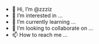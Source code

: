 - 👋 Hi, I’m @zzziz
- 👀 I’m interested in ...
- 🌱 I’m currently learning ...
- 💞️ I’m looking to collaborate on ...
- 📫 How to reach me ...

<!---
zzziz/zzziz is a ✨ special ✨ repository because its `README.md` (this file) appears on your GitHub profile.
You can click the Preview link to take a look at your changes.
--->
